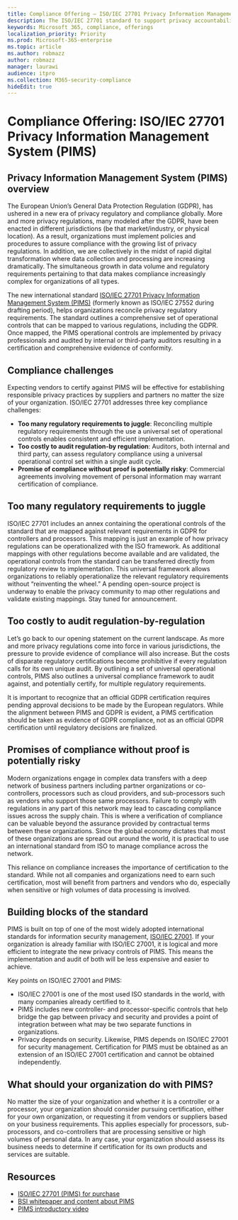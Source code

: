 ```yaml
---
title: Compliance Offering — ISO/IEC 27701 Privacy Information Management System (PIMS)
description: The ISO/IEC 27701 standard to support privacy accountability and regulatory compliance among controllers and processors within the global data processing supply chain.
keywords: Microsoft 365, compliance, offerings
localization_priority: Priority
ms.prod: Microsoft-365-enterprise
ms.topic: article
ms.author: robmazz
author: robmazz
manager: laurawi
audience: itpro
ms.collection: M365-security-compliance
hideEdit: true
---
```


# Compliance Offering: ISO/IEC 27701 Privacy Information Management System (PIMS)

## Privacy Information Management System (PIMS) overview

The European Union’s General Data Protection Regulation (GDPR), has ushered in a new era of privacy regulatory and compliance globally. More and more privacy regulations, many modeled after the GDPR, have been enacted in different jurisdictions (be that market/industry, or physical location). As a result, organizations must implement policies and procedures to assure compliance with the growing list of privacy regulations. In addition, we are collectively in the midst of rapid digital transformation where data collection and processing are increasing dramatically. The simultaneous growth in data volume and regulatory requirements pertaining to that data makes compliance increasingly complex for organizations of all types.

The new international standard [ISO/IEC 27701 Privacy Information Management System (PIMS)](https://www.iso.org/standard/71670.html) (formerly known as ISO/IEC 27552 during drafting period), helps organizations reconcile privacy regulatory requirements. The standard outlines a comprehensive set of operational controls that can be mapped to various regulations, including the GDPR. Once mapped, the PIMS operational controls are implemented by privacy professionals and audited by internal or third-party auditors resulting in a certification and comprehensive evidence of conformity.

## Compliance challenges

Expecting vendors to certify against PIMS will be effective for establishing responsible privacy practices by suppliers and partners no matter the size of your organization. ISO/IEC 27701 addresses three key compliance challenges:

- **Too many regulatory requirements to juggle**: Reconciling multiple regulatory requirements through the use a universal set of operational controls enables consistent and efficient implementation.
- **Too costly to audit regulation-by regulation**: Auditors, both internal and third party, can assess regulatory compliance using a universal operational control set within a single audit cycle.
- **Promise of compliance without proof is potentially risky**: Commercial agreements involving movement of personal information may warrant certification of compliance.

## Too many regulatory requirements to juggle

ISO/IEC 27701 includes an annex containing the operational controls of the standard that are mapped against relevant requirements in GDPR for controllers and processors. This mapping is just an example of how privacy regulations can be operationalized with the ISO framework. As additional mappings with other regulations become available and are validated, the operational controls from the standard can be transferred directly from regulatory review to implementation. This universal framework allows organizations to reliably operationalize the relevant regulatory requirements without “reinventing the wheel.” A pending open-source project is underway to enable the privacy community to map other regulations and validate existing mappings. Stay tuned for announcement.

## Too costly to audit regulation-by-regulation

Let’s go back to our opening statement on the current landscape. As more and more privacy regulations come into force in various jurisdictions, the pressure to provide evidence of compliance will also increase. But the costs of disparate regulatory certifications become prohibitive if every regulation calls for its own unique audit. By outlining a set of universal operational controls, PIMS also outlines a universal compliance framework to audit against, and potentially certify, for multiple regulatory requirements.

It is important to recognize that an official GDPR certification requires pending approval decisions to be made by the European regulators. While the alignment between PIMS and GDPR is evident, a PIMS certification should be taken as evidence of GDPR compliance, not as an official GDPR certification until regulatory decisions are finalized.

## Promises of compliance without proof is potentially risky

Modern organizations engage in complex data transfers with a deep network of business partners including partner organizations or co-controllers, processors such as cloud providers, and sub-processors such as vendors who support those same processors. Failure to comply with regulations in any part of this network may lead to cascading compliance issues across the supply chain. This is where a verification of compliance can be valuable beyond the assurance provided by contractual terms between these organizations. Since the global economy dictates that most of these organizations are spread out around the world, it is practical to use an international standard from ISO to manage compliance across the network.

This reliance on compliance increases the importance of certification to the standard. While not all companies and organizations need to earn such certification, most will benefit from partners and vendors who do, especially when sensitive or high volumes of data processing is involved.

## Building blocks of the standard

PIMS is built on top of one of the most widely adopted international standards for information security management, [ISO/IEC 27001](offering-iso-27001.md). If your organization is already familiar with ISO/IEC 27001, it is logical and more efficient to integrate the new privacy controls of PIMS. This means the implementation and audit of both will be less expensive and easier to achieve.

Key points on ISO/IEC 27001 and PIMS:

- ISO/IEC 27001 is one of the most used ISO standards in the world, with many companies already certified to it.
- PIMS includes new controller- and processor-specific controls that help bridge the gap between privacy and security and provides a point of integration between what may be two separate functions in organizations.
- Privacy depends on security. Likewise, PIMS depends on ISO/IEC 27001 for security management. Certification for PIMS must be obtained as an extension of an ISO/IEC 27001 certification and cannot be obtained independently.

## What should your organization do with PIMS?

No matter the size of your organization and whether it is a controller or a processor, your organization should consider pursuing certification, either for your own organization, or requesting it from vendors or suppliers based on your business requirements. This applies especially for processors, sub-processors, and co-controllers that are processing sensitive or high volumes of personal data. In any case, your organization should assess its business needs to determine if certification for its own products and services are suitable.

## Resources

- [ISO/IEC 27701 (PIMS) for purchase](https://www.iso.org/standard/71670.html)
- [BSI whitepaper and content about PIMS](https://www.bsigroup.com/globalassets/localfiles/en-gb/data-protection/bsi_privacy_matters_white_paper-web.pdf)
- [PIMS introductory video](https://www.microsoft.com/videoplayer/embed/RE3uaQJ)

